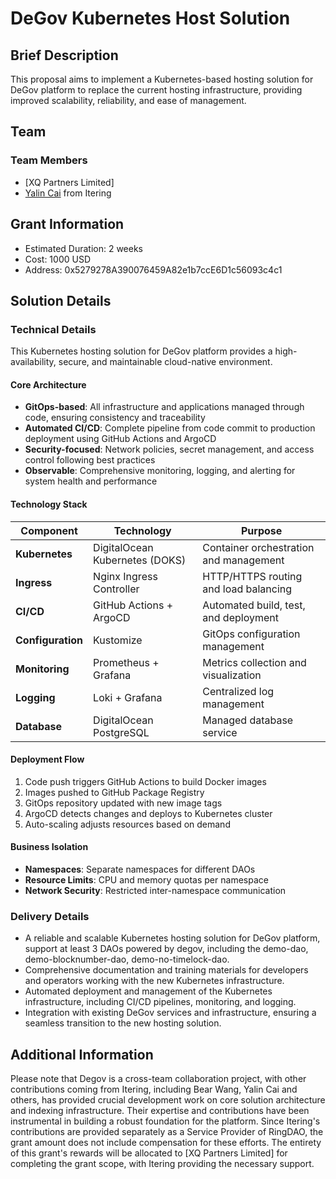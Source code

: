 # DeGov Kubernetes Host Solution

## Brief Description

This proposal aims to implement a Kubernetes-based hosting solution for DeGov platform to replace the current hosting infrastructure, providing improved scalability, reliability, and ease of management.

## Team

### Team Members

- [XQ Partners Limited]
- [Yalin Cai](https://github.com/fewensa) from Itering

## Grant Information

- Estimated Duration: 2 weeks
- Cost: 1000 USD
- Address: 0x5279278A390076459A82e1b7ccE6D1c56093c4c1

## Solution Details

### Technical Details

This Kubernetes hosting solution for DeGov platform provides a high-availability, secure, and maintainable cloud-native environment.

#### Core Architecture

- **GitOps-based**: All infrastructure and applications managed through code, ensuring consistency and traceability
- **Automated CI/CD**: Complete pipeline from code commit to production deployment using GitHub Actions and ArgoCD
- **Security-focused**: Network policies, secret management, and access control following best practices
- **Observable**: Comprehensive monitoring, logging, and alerting for system health and performance

#### Technology Stack

| Component | Technology | Purpose |
|-----------|------------|---------|
| **Kubernetes** | DigitalOcean Kubernetes (DOKS) | Container orchestration and management |
| **Ingress** | Nginx Ingress Controller | HTTP/HTTPS routing and load balancing |
| **CI/CD** | GitHub Actions + ArgoCD | Automated build, test, and deployment |
| **Configuration** | Kustomize | GitOps configuration management |
| **Monitoring** | Prometheus + Grafana | Metrics collection and visualization |
| **Logging** | Loki + Grafana | Centralized log management |
| **Database** | DigitalOcean PostgreSQL | Managed database service |

#### Deployment Flow

1. Code push triggers GitHub Actions to build Docker images
2. Images pushed to GitHub Package Registry
3. GitOps repository updated with new image tags
4. ArgoCD detects changes and deploys to Kubernetes cluster
5. Auto-scaling adjusts resources based on demand

#### Business Isolation

- **Namespaces**: Separate namespaces for different DAOs
- **Resource Limits**: CPU and memory quotas per namespace
- **Network Security**: Restricted inter-namespace communication

### Delivery Details

- A reliable and scalable Kubernetes hosting solution for DeGov platform, support at least 3 DAOs powered by degov, including the demo-dao, demo-blocknumber-dao, demo-no-timelock-dao.
- Comprehensive documentation and training materials for developers and operators working with the new Kubernetes infrastructure.
- Automated deployment and management of the Kubernetes infrastructure, including CI/CD pipelines, monitoring, and logging.
- Integration with existing DeGov services and infrastructure, ensuring a seamless transition to the new hosting solution.

## Additional Information

Please note that Degov is a cross-team collaboration project, with other contributions coming from Itering, including Bear Wang, Yalin Cai and others, has provided crucial development work on core solution architecture and indexing infrastructure. Their expertise and contributions have been instrumental in building a robust foundation for the platform. Since Itering's contributions are provided separately as a Service Provider of RingDAO, the grant amount does not include compensation for these efforts. The entirety of this grant's rewards will be allocated to [XQ Partners Limited] for completing the grant scope, with Itering providing the necessary support.
